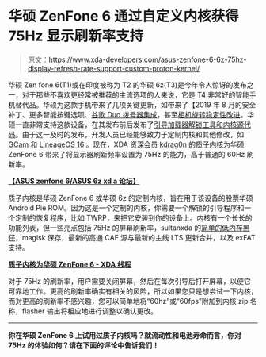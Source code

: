 # 华硕 ZenFone 6 通过自定义内核获得 75Hz 显示刷新率支持

> 原文：<https://www.xda-developers.com/asus-zenfone-6-6z-75hz-display-refresh-rate-support-custom-proton-kernel/>

华硕 Zen fone 6(T1)或在印度被称为 T2 的华硕 6z(T3)是今年令人惊讶的发布之一，对于那些不喜欢更经常被推荐的主流选项的人来说，它是 T4 非常好的智能手机替代品。华硕为这款手机带来了几项关键更新，如带来了【2019 年 8 月的安全补丁、更多智能按键选项、[谷歌 Duo 拨号器集成](https://www.xda-developers.com/asus-zenfone-6-update-google-duo-dialer-integration-aptx-notification/)，甚至[相机旋转稳定性改进](https://www.xda-developers.com/asus-zenfone-6-update-improves-camera-quality/)。华硕一直非常支持这款设备，在其发布前后发布了[引导加载器解锁工具和内核源代码](https://www.xda-developers.com/asus-zenfone-6-bootloader-unlock-tool-kernel-source-code/)。由于这一及时的发布，开发人员已经能够致力于定制内核和其他修改，如 [GCam](https://www.xda-developers.com/arnova-google-camera-port-asus-zenfone-6-oneplus-7-7-pro/) 和 [LineageOS 16](https://www.xda-developers.com/asus-zenfone-6-razer-phone-samsung-galaxy-a3-a5-s5-neo-lineageos-16/) 。现在，XDA 资深会员 [kdrag0n](https://forum.xda-developers.com/member.php?u=7291478) 的[质子内核](https://forum.xda-developers.com/zenfone-6-2019/development/kernel-zenfone-6-proton-kernel-v1-0-t3963948)为华硕 ZenFone 6 带来了将显示器刷新频率设置为 75Hz 的能力，高于普通的 60Hz 刷新率。

**[【ASUS zenfone 6/ASUS 6z xd a 论坛】](https://forum.xda-developers.com/zenfone-6-2019)**

质子内核是华硕 ZenFone 6 或华硕 6z 的定制内核，旨在用于该设备的股票华硕 Android Pie ROM。因为这是一个定制的内核，你需要一个解锁的引导程序和一个定制的恢复程序，比如 TWRP，来把它安装到你的设备上。内核有一个长长的功能列表，但一些亮点包括 75Hz 的屏幕刷新率，sultanxda 的[简单的低内存黑仔](https://github.com/kerneltoast/simple_lmk)，magisk 保存，最新的高通 CAF 源与最新的主线 LTS 更新合并，以及 exFAT 支持。

**[质子内核为华硕 ZenFone 6 - XDA 线程](https://forum.xda-developers.com/zenfone-6-2019/development/kernel-zenfone-6-proton-kernel-v1-0-t3963948)**

对于 75Hz 的刷新率，用户需要关闭屏幕，然后在每次引导后打开屏幕，以便它可靠地工作。更高的刷新率确实有相关的风险，所以如果您只是想尝试一下内核，而对更高的刷新率不感兴趣，您可以简单地将“60hz”或“60fps”附加到内核 zip 名称，flasher 输出将相应地进行调整以确认更改。

* * *

**你在华硕 ZenFone 6 上试用过质子内核吗？就流动性和电池寿命而言，你对 75Hz 的体验如何？请在下面的评论中告诉我们！**